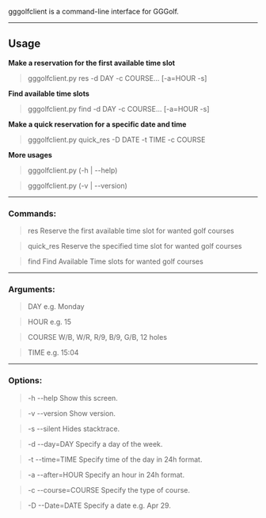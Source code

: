 gggolfclient is a command-line interface for GGGolf.

___
## Usage

**Make a reservation for the first available time slot**
> gggolfclient.py res -d DAY -c COURSE... [-a=HOUR -s]


**Find available time slots**
> gggolfclient.py find -d DAY -c COURSE... [-a=HOUR -s]


**Make a quick reservation for a specific date and time**
> gggolfclient.py quick_res -D DATE -t TIME -c COURSE


**More usages**
> gggolfclient.py (-h | --help)

> gggolfclient.py (-v | --version)

___

### Commands:
>  res                 Reserve the first available time slot for wanted golf courses

>  quick_res           Reserve the specified time slot for wanted golf courses

>  find                Find Available Time slots for wanted golf courses

___

### Arguments:
>  DAY                 e.g. Monday

>  HOUR                e.g. 15

>  COURSE              W/B, W/R, R/9, B/9, G/B, 12 holes

>  TIME                e.g. 15:04

___

### Options:
>  -h --help           Show this screen.

>  -v --version        Show version.

>  -s --silent         Hides stacktrace.

>  -d --day=DAY        Specify a day of the week.

>  -t --time=TIME      Specify time of the day in 24h format.

>  -a --after=HOUR     Specify an hour in 24h format.

>  -c --course=COURSE  Specify the type of course.

>  -D --Date=DATE      Specify a date e.g. Apr 29.

